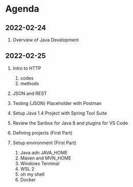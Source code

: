 # Agenda

## 2022-02-24
1. Overview of Java Development

## 2022-02-25
1. Intro to HTTP
    1. codes
    1. methods
1. JSON and REST
1. Testing {JSON} Placeholder with Postman
1. Setup Java 1.4 Project with Spring Tool Suite
1. Review the Sanbox for Java 8 and plugins for VS Code
1. Defining projects (First Part)

1. Setup environment (First Part) 
    1. Java adn JAVA_HOME
    1. Maven and MVN_HOME
    1. Windows Terminal
    1. WSL 2
    1. oh my shell
    1. Docker

